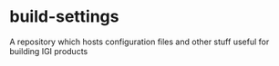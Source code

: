build-settings
==============

A repository which hosts configuration files and other stuff useful for building IGI products